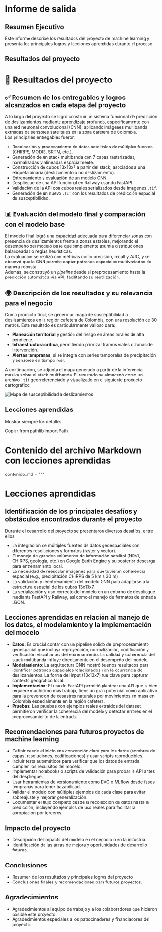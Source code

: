 # Informe de salida

## Resumen Ejecutivo

Este informe describe los resultados del proyecto de machine learning y presenta los principales logros y lecciones aprendidas durante el proceso.

## Resultados del proyecto

# 🧾 Resultados del proyecto

## ✅ Resumen de los entregables y logros alcanzados en cada etapa del proyecto

A lo largo del proyecto se logró construir un sistema funcional de predicción de deslizamientos mediante aprendizaje profundo, específicamente con una red neuronal convolucional (CNN), aplicando imágenes multibanda extraídas de sensores satelitales en la zona cafetera de Colombia.  
Los principales entregables fueron:

- Recolección y procesamiento de datos satelitales de múltiples fuentes (CHIRPS, MODIS, SRTM, etc.).
- Generación de un stack multibanda con 7 capas rasterizadas, normalizadas y alineadas espacialmente.
- Construcción de cubos 13x13x7 a partir del stack, asociados a una etiqueta binaria (deslizamiento o no deslizamiento).
- Entrenamiento y evaluación de un modelo CNN.
- Despliegue de una API funcional en Railway usando FastAPI.
- Validación de la API con cubos reales serializados desde imágenes `.tif`.
- Generación de un nuevo `.tif` con los resultados de predicción espacial de susceptibilidad.

## 📊 Evaluación del modelo final y comparación con el modelo base

El modelo final logró una capacidad adecuada para diferenciar zonas con presencia de deslizamientos frente a zonas estables, mejorando el desempeño del modelo base que simplemente asumía distribuciones balanceadas o reglas heurísticas.  
La evaluación se realizó con métricas como precisión, recall y AUC, y se observó que la CNN permite captar patrones espaciales multivariados de manera robusta.  
Además, se construyó un *pipeline* desde el preprocesamiento hasta la predicción automática vía API, facilitando su reutilización.

## 🌍 Descripción de los resultados y su relevancia para el negocio

Como producto final, se generó un mapa de susceptibilidad a deslizamientos en la región cafetera de Colombia, con una resolución de 30 metros. Este resultado es particularmente valioso para:

- **Planeación territorial** y gestión del riesgo en áreas rurales de alta pendiente.
- **Infraestructura crítica**, permitiendo priorizar tramos viales o zonas de intervención.
- **Alertas tempranas**, si se integra con series temporales de precipitación y sensores en tiempo real.

A continuación, se adjunta el mapa generado a partir de la inferencia masiva sobre el stack multibanda. El resultado se almacenó como un archivo `.tif` georreferenciado y visualizado en el siguiente producto cartográfico:

![Mapa de susceptibilidad a deslizamientos](Mapa.jpg)

## Lecciones aprendidas

Mostrar siempre los detalles

Copiar
from pathlib import Path

# Contenido del archivo Markdown con lecciones aprendidas
contenido_md = """
# Lecciones aprendidas

## Identificación de los principales desafíos y obstáculos encontrados durante el proyecto

Durante el desarrollo del proyecto se presentaron diversos desafíos, entre ellos:

- La integración de múltiples fuentes de datos geoespaciales con diferentes resoluciones y formatos (raster y vector).
- El manejo de grandes volúmenes de información satelital (NDVI, CHIRPS, geología, etc.) en Google Earth Engine y su posterior descarga para entrenamiento local.
- La necesidad de reescalar imágenes para que tuvieran coherencia espacial (e.g., precipitación CHIRPS de 5 km a 30 m).
- La validación y reentrenamiento del modelo CNN para adaptarse a la estructura espacial de los cubos 13x13x7.
- La serialización y uso correcto del modelo en un entorno de despliegue mediante FastAPI y Railway, así como el manejo de formatos de entrada JSON.

## Lecciones aprendidas en relación al manejo de los datos, el modelamiento y la implementación del modelo

- **Datos:** Es crucial contar con un pipeline sólido de preprocesamiento geoespacial que incluya reproyección, normalización, codificación y verificación visual antes del entrenamiento. La calidad y coherencia del stack multibanda influye directamente en el desempeño del modelo.
- **Modelamiento:** La arquitectura CNN mostró buenos resultados para identificar patrones espaciales relacionados con la ocurrencia de deslizamientos. La forma del input (13x13x7) fue clave para capturar contexto geográfico local.
- **Implementación:** El uso de FastAPI permitió plantear una API que si bien requiere muchisimo mas trabajo, tiene un gran potencial como aplicativo para la prevencion de desastres naturales por movimientos en masa en Colombia especialmente en la región cafetera.
- **Pruebas:** Las pruebas con ejemplos reales extraídos del dataset permitieron verificar la coherencia del modelo y detectar errores en el preprocesamiento de la entrada.

## Recomendaciones para futuros proyectos de machine learning

- Definir desde el inicio una convención clara para los datos (nombres de capas, resoluciones, codificaciones) y usar scripts reproducibles.
- Incluir tests automáticos para verificar que los datos de entrada cumplen los requisitos del modelo.
- Implementar notebooks o scripts de validación para probar la API antes del despliegue.
- Usar herramientas de versionamiento como DVC o MLflow desde fases tempranas para tener trazabilidad.
- Validar el modelo con múltiples ejemplos de cada clase para evitar sobreajuste y mejorar generalización.
- Documentar el flujo completo desde la recolección de datos hasta la predicción, incluyendo ejemplos de uso reales para facilitar la apropiación por terceros.


## Impacto del proyecto

- Descripción del impacto del modelo en el negocio o en la industria.
- Identificación de las áreas de mejora y oportunidades de desarrollo futuras.

## Conclusiones

- Resumen de los resultados y principales logros del proyecto.
- Conclusiones finales y recomendaciones para futuros proyectos.

## Agradecimientos

- Agradecimientos al equipo de trabajo y a los colaboradores que hicieron posible este proyecto.
- Agradecimientos especiales a los patrocinadores y financiadores del proyecto.
